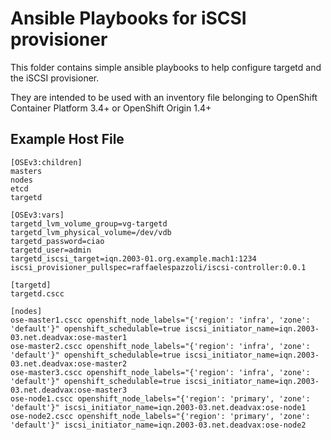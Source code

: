 # Ansible Playbooks for iSCSI provisioner

This folder contains simple ansible playbooks to help
configure targetd and the iSCSI provisioner.

They are intended to be used with an inventory file belonging 
to OpenShift Container Platform 3.4+ or OpenShift Origin 1.4+

## Example Host File

```
[OSEv3:children]
masters
nodes
etcd
targetd

[OSEv3:vars]
targetd_lvm_volume_group=vg-targetd
targetd_lvm_physical_volume=/dev/vdb
targetd_password=ciao
targetd_user=admin
targetd_iscsi_target=iqn.2003-01.org.example.mach1:1234
iscsi_provisioner_pullspec=raffaelespazzoli/iscsi-controller:0.0.1

[targetd]
targetd.cscc

[nodes]
ose-master1.cscc openshift_node_labels="{'region': 'infra', 'zone': 'default'}" openshift_schedulable=true iscsi_initiator_name=iqn.2003-03.net.deadvax:ose-master1
ose-master2.cscc openshift_node_labels="{'region': 'infra', 'zone': 'default'}" openshift_schedulable=true iscsi_initiator_name=iqn.2003-03.net.deadvax:ose-master2
ose-master3.cscc openshift_node_labels="{'region': 'infra', 'zone': 'default'}" openshift_schedulable=true iscsi_initiator_name=iqn.2003-03.net.deadvax:ose-master3
ose-node1.cscc openshift_node_labels="{'region': 'primary', 'zone': 'default'}" iscsi_initiator_name=iqn.2003-03.net.deadvax:ose-node1
ose-node2.cscc openshift_node_labels="{'region': 'primary', 'zone': 'default'}" iscsi_initiator_name=iqn.2003-03.net.deadvax:ose-node2
```

